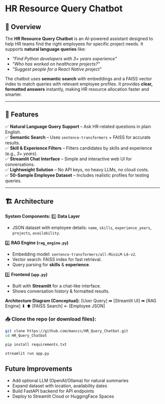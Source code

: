 # HR Resource Query Chatbot

## 📌 Overview
The **HR Resource Query Chatbot** is an AI-powered assistant designed to help HR teams find the right employees for specific project needs. It supports **natural language queries** like:  
- _"Find Python developers with 3+ years experience"_  
- _"Who has worked on healthcare projects?"_  
- _"Suggest people for a React Native project"_  

The chatbot uses **semantic search** with embeddings and a FAISS vector index to match queries with relevant employee profiles. It provides **clear, formatted answers** instantly, making HR resource allocation faster and smarter.

---

## 🚀 Features
✅ **Natural Language Query Support** – Ask HR-related questions in plain English.  
✅ **Semantic Search** – Uses `sentence-transformers` + FAISS for accurate results.  
✅ **Skill & Experience Filters** – Filters candidates by skills and experience (e.g., _3+ years_).  
✅ **Streamlit Chat Interface** – Simple and interactive web UI for conversations.  
✅ **Lightweight Solution** – No API keys, no heavy LLMs, no cloud costs.  
✅ **50-Sample Employee Dataset** – Includes realistic profiles for testing queries.  

---

## 🏗 Architecture
**System Components:**
1️⃣ **Data Layer**  
- JSON dataset with employee details: `name`, `skills`, `experience_years`, `projects`, `availability`.

2️⃣ **RAG Engine (`rag_engine.py`)**  
- Embedding model: `sentence-transformers/all-MiniLM-L6-v2`.  
- Vector search: FAISS index for fast retrieval.  
- Query parsing for **skills** & **experience**.

3️⃣ **Frontend (`app.py`)**  
- Built with **Streamlit** for a chat-like interface.  
- Shows conversation history & formatted results.

**Architecture Diagram (Conceptual)**:
[User Query] ➡ [Streamlit UI] ➡ [RAG Engine]
⬇ ⬆
[FAISS Search] ← [Employee JSON]

### 📥 Clone the repo (or download files):
```bash
git clone https://github.com/manccc/HR_Query_Chatbot.git
cd HR_Query_Chatbot
```

```bash
pip install requirements.txt
```

```bash
streamlit run app.py
```

## Future Improvements
- Add optional LLM (OpenAI/Ollama) for natural summaries
- Expand dataset with location, availability dates
- Build FastAPI backend for API endpoints
- Deploy to Streamlit Cloud or HuggingFace Spaces



